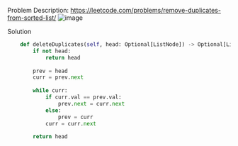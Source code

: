 Problem Description: https://leetcode.com/problems/remove-duplicates-from-sorted-list/
![image](https://user-images.githubusercontent.com/11685096/150512165-2d6660eb-a45c-492a-a292-73232572e286.png)

Solution
```python
    def deleteDuplicates(self, head: Optional[ListNode]) -> Optional[ListNode]:
        if not head:
            return head
        
        prev = head
        curr = prev.next
        
        while curr:
            if curr.val == prev.val:
                prev.next = curr.next
            else:
                prev = curr
            curr = curr.next
        
        return head
```
